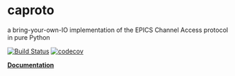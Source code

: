 # caproto

a bring-your-own-IO implementation of the EPICS Channel Access protocol in pure
Python

[![Build Status](https://api.travis-ci.org/caproto/caproto.svg?branch=master)](https://travis-ci.org/caproto/caproto) [![codecov](https://codecov.io/gh/NSLS-II/caproto/branch/master/graph/badge.svg)](https://codecov.io/gh/NSLS-II/caproto)

[**Documentation**](https://nsls-ii.github.io/caproto/)
